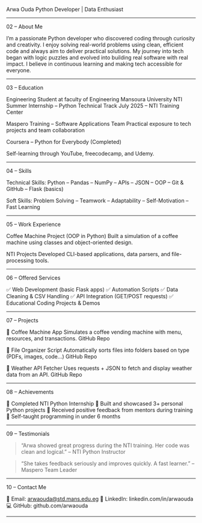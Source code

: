

Arwa Ouda
Python Developer | Data Enthusiast




---

02 – About Me

I’m a passionate Python developer who discovered coding through curiosity and creativity.
I enjoy solving real-world problems using clean, efficient code and always aim to deliver practical solutions.
My journey into tech began with logic puzzles and evolved into building real software with real impact.
I believe in continuous learning and making tech accessible for everyone.


---

03 – Education

Engineering Student at faculty of Engineering Mansoura University
NTI Summer Internship – Python Technical Track
July 2025 – NTI Training Center

Maspero Training – Software Applications Team
Practical exposure to tech projects and team collaboration

Coursera – Python for Everybody (Completed)

Self-learning through YouTube, freecodecamp, and Udemy.



---

04 – Skills

Technical Skills:
Python – Pandas – NumPy – APIs – JSON – OOP – Git & GitHub – Flask (basics)

Soft Skills:
Problem Solving – Teamwork – Adaptability – Self-Motivation – Fast Learning


---

05 – Work Experience

Coffee Machine Project (OOP in Python)
Built a simulation of a coffee machine using classes and object-oriented design.

NTI Projects
Developed CLI-based applications, data parsers, and file-processing tools.



---

06 – Offered Services

✅ Web Development (basic Flask apps)
✅ Automation Scripts
✅ Data Cleaning & CSV Handling
✅ API Integration (GET/POST requests)
✅ Educational Coding Projects & Demos


---

07 – Projects

🔹 Coffee Machine App
Simulates a coffee vending machine with menu, resources, and transactions.
GitHub Repo

🔹 File Organizer Script
Automatically sorts files into folders based on type (PDFs, images, code...)
GitHub Repo

🔹 Weather API Fetcher
Uses requests + JSON to fetch and display weather data from an API.
GitHub Repo


---

08 – Achievements

🏅 Completed NTI Python Internship
🏅 Built and showcased 3+ personal Python projects
🏅 Received positive feedback from mentors during training
🏅 Self-taught programming in under 6 months


---

09 – Testimonials

> “Arwa showed great progress during the NTI training. Her code was clean and logical.”
– NTI Python Instructor



> “She takes feedback seriously and improves quickly. A fast learner.”
– Maspero Team Leader




---

10 – Contact Me

📧 Email: arwaouda@std.mans.edu.eg
💼 LinkedIn: linkedin.com/in/arwaouda
💻 GitHub: github.com/arwaouda


---


